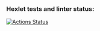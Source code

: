 ### Hexlet tests and linter status:
[![Actions Status](https://github.com/AlexPythonn/python-project-140/actions/workflows/hexlet-check.yml/badge.svg)](https://github.com/AlexPythonn/python-project-140/actions)